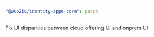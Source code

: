 ```yaml
---
"@wso2is/identity-apps-core": patch
---
```


Fix UI disparities between cloud offering UI and onprem UI

